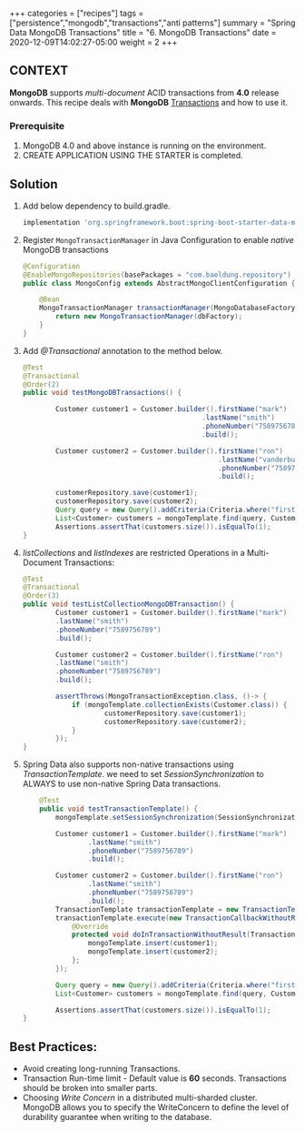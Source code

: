 +++
categories = ["recipes"]
tags = ["persistence","mongodb","transactions","anti patterns"]
summary = "Spring Data MongoDB Transactions"
title = "6. MongoDB Transactions"
date = 2020-12-09T14:02:27-05:00
weight = 2
+++

## CONTEXT
**MongoDB** supports _multi-document_ ACID transactions from **4.0** release onwards.
This recipe deals with **MongoDB** [Transactions](https://docs.mongodb.com/manual/core/transactions/) and how to use it. 

### Prerequisite

1. MongoDB 4.0 and above instance is running on the environment.
1. CREATE APPLICATION USING THE STARTER is completed.

## Solution
1. Add below dependency to build.gradle.

     ```groovy
     implementation 'org.springframework.boot:spring-boot-starter-data-mongodb'
     ```
1. Register `MongoTransactionManager` in Java Configuration to enable _native_ MongoDB transactions

    ```java
    @Configuration
    @EnableMongoRepositories(basePackages = "com.baeldung.repository")
    public class MongoConfig extends AbstractMongoClientConfiguration {
    
        @Bean
        MongoTransactionManager transactionManager(MongoDatabaseFactory dbFactory) {
            return new MongoTransactionManager(dbFactory);
        }
    }
    ```
1. Add _@Transactional_ annotation to the method below. 

    ```java
    @Test
    @Transactional
    @Order(2)
    public void testMongoDBTransactions() {
    
            Customer customer1 = Customer.builder().firstName("mark")
                                                .lastName("smith")
                                                .phoneNumber("7589756789")
                                                .build();
    
            Customer customer2 = Customer.builder().firstName("ron")
                                                    .lastName("vanderburg")
                                                    .phoneNumber("7589756789")
                                                    .build();
    
            customerRepository.save(customer1);
            customerRepository.save(customer2);
            Query query = new Query().addCriteria(Criteria.where("firstName").is("mark"));
            List<Customer> customers = mongoTemplate.find(query, Customer.class);
            Assertions.assertThat(customers.size()).isEqualTo(1);
    }
    ```
   
1. _listCollections_ and _listIndexes_ are restricted Operations in a Multi-Document Transactions:

    ```java
    @Test
    @Transactional
    @Order(3)
    public void testListCollectionMongoDBTransaction() {
            Customer customer1 = Customer.builder().firstName("mark")
            .lastName("smith")
            .phoneNumber("7589756789")
            .build();
    
            Customer customer2 = Customer.builder().firstName("ron")
            .lastName("smith")
            .phoneNumber("7589756789")
            .build();
    
            assertThrows(MongoTransactionException.class, ()-> {
                if (mongoTemplate.collectionExists(Customer.class)) {
                        customerRepository.save(customer1);
                        customerRepository.save(customer2);
                }
            });
    }
    ```
1. Spring Data also supports non-native transactions using _TransactionTemplate_.
   we need to set _SessionSynchronization_ to ALWAYS to use non-native Spring Data transactions.

    ```java
        @Test
        public void testTransactionTemplate() {
            mongoTemplate.setSessionSynchronization(SessionSynchronization.ALWAYS);
    
            Customer customer1 = Customer.builder().firstName("mark")
                    .lastName("smith")
                    .phoneNumber("7589756789")
                    .build();
    
            Customer customer2 = Customer.builder().firstName("ron")
                    .lastName("smith")
                    .phoneNumber("7589756789")
                    .build();
            TransactionTemplate transactionTemplate = new TransactionTemplate(mongoTransactionManager);
            transactionTemplate.execute(new TransactionCallbackWithoutResult() {
                @Override
                protected void doInTransactionWithoutResult(TransactionStatus status) {
                    mongoTemplate.insert(customer1);
                    mongoTemplate.insert(customer2);
                };
            });
    
            Query query = new Query().addCriteria(Criteria.where("firstName").is("mark"));
            List<Customer> customers = mongoTemplate.find(query, Customer.class);
    
            Assertions.assertThat(customers.size()).isEqualTo(1);
    }
    ```
## Best Practices:

* Avoid creating long-running Transactions.
* Transaction Run-time limit - Default value is **60** seconds. Transactions should be broken into smaller parts.
* Choosing _Write Concern_ in a distributed multi-sharded cluster. MongoDB allows you to specify the WriteConcern to define the level of durability guarantee when writing to the database.
